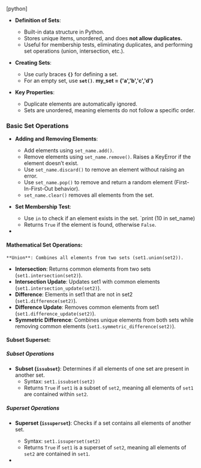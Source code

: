 
[python]
- **Definition of Sets**:
    
    - Built-in data structure in Python.
    - Stores unique items, unordered, and does **not allow duplicates.**
    - Useful for membership tests, eliminating duplicates, and performing set operations (union, intersection, etc.).
- **Creating Sets**:
    
    - Use curly braces **`{}`** for defining a set.
    - For an empty set, use **`set()`**.
	    **my_set = {'a','b','c','d'}**
- **Key Properties**:
    
    - Duplicate elements are automatically ignored.
    - Sets are unordered, meaning elements do not follow a specific order.
### **Basic Set Operations**
- **Adding and Removing Elements**:
    
    - Add elements using `set_name.add()`.
    - Remove elements using `set_name.remove()`. Raises a KeyError if the element doesn’t exist.
    - Use `set_name.discard()` to remove an element without raising an error.
    - Use `set_name.pop()` to remove and return a random element (First-In-First-Out behavior).
    - `set_name.clear()` removes all elements from the set.
- **Set Membership Test**:
    
    - Use `in` to check if an element exists in the set. 
       `print (10 in set_name)
    - Returns `True` if the element is found, otherwise `False`.
- 
####  **Mathematical Set Operations**:
    
    **Union**: Combines all elements from two sets (set1.union(set2)).
- **Intersection**: Returns common elements from two sets (`set1.intersection(set2)`).
- **Intersection Update**: Updates set1 with common elements (`set1.intersection_update(set2)`).
- **Difference**: Elements in set1 that are not in set2 (`set1.difference(set2)`).
- **Difference Update**: Removes common elements from set1 (`set1.difference_update(set2)`).
- **Symmetric Difference**: Combines unique elements from both sets while removing common elements (`set1.symmetric_difference(set2)`).

####  **Subset Superset**:
##### Subset Operations

- **Subset (`issubset`)**: Determines if all elements of one set are present in another set.
    - Syntax: `set1.issubset(set2)`
    - Returns `True` if `set1` is a subset of `set2`, meaning all elements of `set1` are contained within `set2`.
    
##### Superset Operations

- **Superset (`issuperset`)**: Checks if a set contains all elements of another set.
    
    - Syntax: `set1.issuperset(set2)`
    - Returns `True` if `set1` is a superset of `set2`, meaning all elements of `set2` are contained in `set1`.
- 